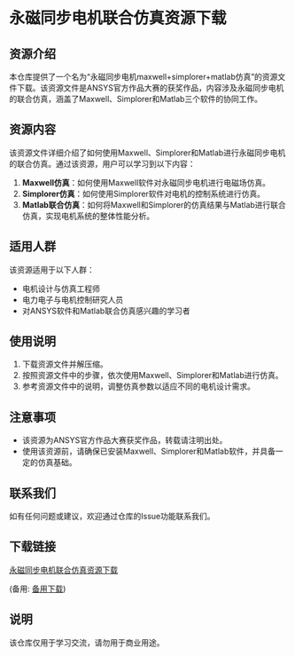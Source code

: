 # 永磁同步电机联合仿真资源下载

## 资源介绍

本仓库提供了一个名为“永磁同步电机maxwell+simplorer+matlab仿真”的资源文件下载。该资源文件是ANSYS官方作品大赛的获奖作品，内容涉及永磁同步电机的联合仿真，涵盖了Maxwell、Simplorer和Matlab三个软件的协同工作。

## 资源内容

该资源文件详细介绍了如何使用Maxwell、Simplorer和Matlab进行永磁同步电机的联合仿真。通过该资源，用户可以学习到以下内容：

1. **Maxwell仿真**：如何使用Maxwell软件对永磁同步电机进行电磁场仿真。
2. **Simplorer仿真**：如何使用Simplorer软件对电机的控制系统进行仿真。
3. **Matlab联合仿真**：如何将Maxwell和Simplorer的仿真结果与Matlab进行联合仿真，实现电机系统的整体性能分析。

## 适用人群

该资源适用于以下人群：

- 电机设计与仿真工程师
- 电力电子与电机控制研究人员
- 对ANSYS软件和Matlab联合仿真感兴趣的学习者

## 使用说明

1. 下载资源文件并解压缩。
2. 按照资源文件中的步骤，依次使用Maxwell、Simplorer和Matlab进行仿真。
3. 参考资源文件中的说明，调整仿真参数以适应不同的电机设计需求。

## 注意事项

- 该资源为ANSYS官方作品大赛获奖作品，转载请注明出处。
- 使用该资源前，请确保已安装Maxwell、Simplorer和Matlab软件，并具备一定的仿真基础。

## 联系我们

如有任何问题或建议，欢迎通过仓库的Issue功能联系我们。

## 下载链接
[永磁同步电机联合仿真资源下载](https://pan.quark.cn/s/800c0da623b5) 

(备用: [备用下载](https://pan.baidu.com/s/1QQJQnmCjLq85EOVjwQiJsA?pwd=1234))

## 说明

该仓库仅用于学习交流，请勿用于商业用途。
